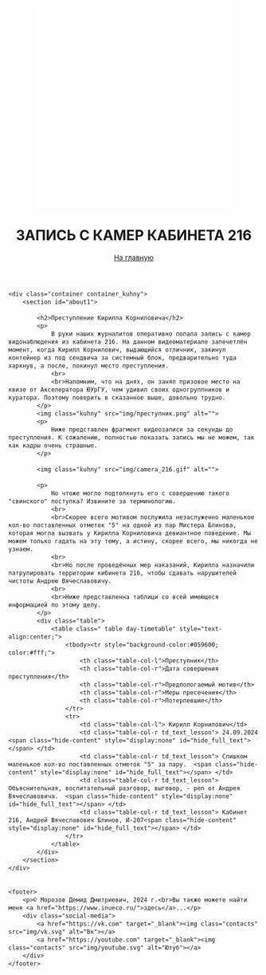 <!DOCTYPE html>
<html lang="ru">
<head>
    <meta charset="UTF-8">
    <title>ЗАПИСЬ С КАМЕР КАБИНЕТА 216</title>
    <a href="index.html"><link rel="icon" href="img/atmosphe.svg"></a>
    <link rel="stylesheet" type="text/css" href="styles.css">
</head>
<body>
    <header> 
        <a href="index.html"><img src="img/atmosphe.svg" alt="Икока сайта"></a>
        <h1>ЗАПИСЬ С КАМЕР КАБИНЕТА 216</h1>
        <nav>
            <a href="index.html">На главную</a>
        </nav>
    </header>

    <div class="container container_kuhny">
        <section id="about1">
            
            <h2>Преступление Кирилла Корниловича</h2>
            <p>
                В руки наших журналитов оперативно попала запись с камер видонаблюдения из кабинета 216. На данном видеоматериале запечетлён момент, когда Кирилл Корнилович, выдающийся отличник, закинул контейнер из под сендвича за системный блок, предварительно туда харкнув, а после, покинул место преступления.
                <br>
                <br>Напомним, что на днях, он занял призовое место на квизе от Акселератора ЮУрГУ, чем удивил своих одногруппников и куратора. Поэтому поверить в сказанное выше, довольно трудно.
            </p>
            <img class="kuhny" src="img/преступник.png" alt="">
            <p>
                Ниже представлен фрагмент видеозаписи за секунды до преступления. К сожалению, полностью показать запись мы не можем, так как кадры очень страшные.
            </p>
            
            <img class="kuhny" src="img/camera_216.gif" alt="">
        
            <p>
                Но чтоже могло подтолкнуть его с совершению такого "свинского" поступка? Извините за терминологию.
                <br>
                <br>Скорее всего мотивом послужила незаслуженно маленькое кол-во поставленных отметок "5" на одной из пар Мистера Блинова, которая могла вызвать у Кирилла Корниловича девиантное поведение. Мы можем только гадать на эту тему, а истину, скорее всего, мы никогда не узнаем.
                <br>
                <br>Но после проведённых мер наказаний, Кирилла назначили патрулировать территории кибинета 216, чтобы сдавать нарушителей чистоты Андрею Вячеславовичу.
                <br>
                <br>Ниже представленна таблици со всей имеющеся информацией по этому делу.
            </p>
            <div class="table">
                <table class=" table day-timetable" style="text-align:center;">
                    <tbody><tr style="background-color:#059600; color:#fff;">
                        <th class="table-col-l">Преступник</th>
                        <th class="table-col-r">Дата совершения преступления</th>
                        <th class="table-col-r">Предпологаемый мотив</th>
                        <th class="table-col-r">Меры пресечения</th>
                        <th class="table-col-r">Потерпевшие</th>
                    </tr>
                    <tr>
                        <td class="table-col-l"> Кирилл Корнилович</td>
                        <td class="table-col-r td_text_lesson"> 24.09.2024  <span class="hide-content" style="display:none" id="hide_full_text"></span> </td>
                        <td class="table-col-r td_text_lesson"> Слишком маленькое кол-во поставленных отметок "5" за пару.  <span class="hide-content" style="display:none" id="hide_full_text"></span> </td>
                        <td class="table-col-r td_text_lesson"> Объяснительная, воспитательный разговор, выговор, - реп от Андрея Вячеславовича.  <span class="hide-content" style="display:none" id="hide_full_text"></span> </td>
                        <td class="table-col-r td_text_lesson"> Кабинет 216, Андрей Вячеславович Блинов, И-207<span class="hide-content" style="display:none" id="hide_full_text"></span> </td>
                    </tr>
                </table>
            </div>
        </section>
    </div>


    <footer>
        <p>© Морозов Демид Дмитриевич, 2024 г.<br>Вы также можете найти меня <a href="https://www.inueco.ru/">здесь</a>...</p>
        <div class="social-media">
            <a href="https://vk.com" target="_blank"><img class="contacts" src="img/vk.svg" alt="Вк"></a>
            <a href="https://youtube.com" target="_blank"><img class="contacts" src="img/youtube.svg" alt="Ютуб"></a>
        </div>
    </footer>
</body>
</html>
